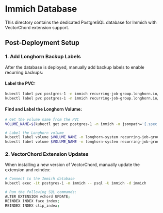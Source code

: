 # Immich Database

This directory contains the dedicated PostgreSQL database for Immich with VectorChord extension support.

## Post-Deployment Setup

### 1. Add Longhorn Backup Labels

After the database is deployed, manually add backup labels to enable recurring backups:

#### Label the PVC:
```bash
kubectl label pvc postgres-1 -n immich recurring-job-group.longhorn.io/backup-24h=enabled
kubectl label pvc postgres-1 -n immich recurring-job-group.longhorn.io/default=enabled
```

#### Find and Label the Longhorn Volume:
```bash
# Get the volume name from the PVC
VOLUME_NAME=$(kubectl get pvc postgres-1 -n immich -o jsonpath='{.spec.volumeName}')

# Label the Longhorn volume
kubectl label volume $VOLUME_NAME -n longhorn-system recurring-job-group.longhorn.io/backup-24h=enabled
kubectl label volume $VOLUME_NAME -n longhorn-system recurring-job-group.longhorn.io/default=enabled
```

### 2. VectorChord Extension Updates

When installing a new version of VectorChord, manually update the extension and reindex:

```bash
# Connect to the Immich database
kubectl exec -it postgres-1 -n immich -- psql -U immich -d immich

# Run the following SQL commands:
ALTER EXTENSION vchord UPDATE;
REINDEX INDEX face_index;
REINDEX INDEX clip_index;
```
